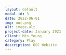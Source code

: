 ```yaml
---
layout: default
modal-id: 3
date: 2022-06-01
img: ooc.png
alt: image-alt
project-date: January 2021
client: Min Young
category: Play
description: OOC Website
---
```

